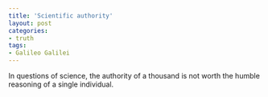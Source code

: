 ```yaml
---
title: 'Scientific authority'
layout: post
categories:
- truth
tags:
- Galileo Galilei
---
```


In questions of science, the authority of a thousand is not worth the humble reasoning of a single individual.